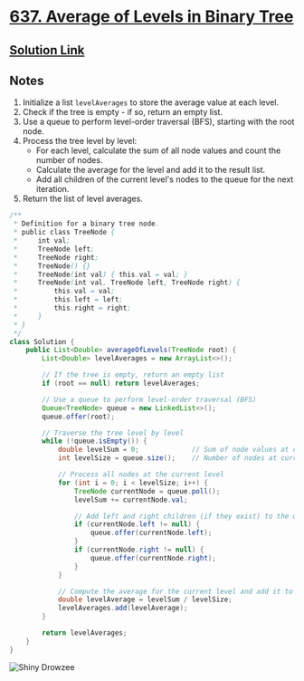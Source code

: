 # [637. Average of Levels in Binary Tree](https://leetcode.com/problems/average-of-levels-in-binary-tree/)

## [Solution Link](https://leetcode.com/submissions/detail/1592211141/)

## Notes

1. Initialize a list `levelAverages` to store the average value at each level.
2. Check if the tree is empty - if so, return an empty list.
3. Use a queue to perform level-order traversal (BFS), starting with the root node.
4. Process the tree level by level:
   - For each level, calculate the sum of all node values and count the number of nodes.
   - Calculate the average for the level and add it to the result list.
   - Add all children of the current level's nodes to the queue for the next iteration.
5. Return the list of level averages.

```java
/**
 * Definition for a binary tree node.
 * public class TreeNode {
 *     int val;
 *     TreeNode left;
 *     TreeNode right;
 *     TreeNode() {}
 *     TreeNode(int val) { this.val = val; }
 *     TreeNode(int val, TreeNode left, TreeNode right) {
 *         this.val = val;
 *         this.left = left;
 *         this.right = right;
 *     }
 * }
 */
class Solution {
    public List<Double> averageOfLevels(TreeNode root) {
        List<Double> levelAverages = new ArrayList<>();

        // If the tree is empty, return an empty list
        if (root == null) return levelAverages;

        // Use a queue to perform level-order traversal (BFS)
        Queue<TreeNode> queue = new LinkedList<>();
        queue.offer(root);

        // Traverse the tree level by level
        while (!queue.isEmpty()) {
            double levelSum = 0;             // Sum of node values at current level
            int levelSize = queue.size();    // Number of nodes at current level

            // Process all nodes at the current level
            for (int i = 0; i < levelSize; i++) {
                TreeNode currentNode = queue.poll();
                levelSum += currentNode.val;

                // Add left and right children (if they exist) to the queue
                if (currentNode.left != null) {
                    queue.offer(currentNode.left);
                }
                if (currentNode.right != null) {
                    queue.offer(currentNode.right);
                }
            }

            // Compute the average for the current level and add it to the result
            double levelAverage = levelSum / levelSize;
            levelAverages.add(levelAverage);
        }

        return levelAverages;
    }
}
```

![Shiny Drowzee](https://projectpokemon.org/images/shiny-sprite/drowzee.gif)
